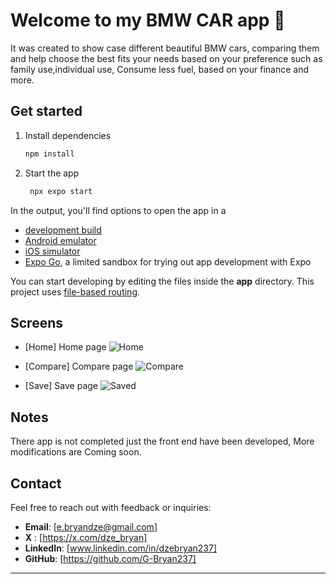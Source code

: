 # Welcome to my BMW CAR app 👋
 
 It was created to show case different beautiful BMW cars, comparing them and help choose the best fits your needs based on your preference such as family use,individual use, Consume less fuel, based on your finance and more.

## Get started

1. Install dependencies

   ```bash
   npm install
   ```

2. Start the app

   ```bash
    npx expo start
   ```

In the output, you'll find options to open the app in a

- [development build](https://docs.expo.dev/develop/development-builds/introduction/)
- [Android emulator](https://docs.expo.dev/workflow/android-studio-emulator/)
- [iOS simulator](https://docs.expo.dev/workflow/ios-simulator/)
- [Expo Go](https://expo.dev/go), a limited sandbox for trying out app development with Expo

You can start developing by editing the files inside the **app** directory. This project uses [file-based routing](https://docs.expo.dev/router/introduction).

## Screens
- [Home] 
Home page
   ![Home](./screens/Home.jpg)

- [Compare] 
Compare page
   ![Compare](./screens/Compare.jpg)

- [Save] 
Save page
   ![Saved](./screens/Saved.jpg)

## Notes
   There app is not completed just the front end have been developed, More modifications are Coming soon.


## Contact

Feel free to reach out with feedback or inquiries:

- **Email**: [e.bryandze@gmail.com]
- **X** : [https://x.com/dze_bryan]
- **LinkedIn**: [www.linkedin.com/in/dzebryan237]
- **GitHub**: [https://github.com/G-Bryan237]

---


